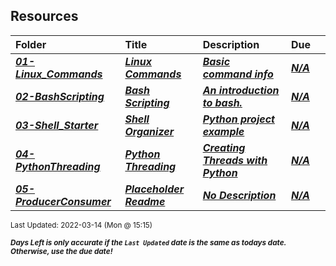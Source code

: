 ## Resources

| Folder | Title | Description | Due |  |
|:------|:------|:------|:------|:-----:|
| ***<a href="https://github.com/rugbyprof/5143-Operating-Systems/tree/master/Resources/01-Linux_Commands">01-Linux_Commands</a>*** | ***<a href="https://github.com/rugbyprof/5143-Operating-Systems/tree/master/Resources/01-Linux_Commands"> Linux Commands </a>*** | ***<a href="https://github.com/rugbyprof/5143-Operating-Systems/tree/master/Resources/01-Linux_Commands"> Basic command info</a>*** | ***<a href="https://github.com/rugbyprof/5143-Operating-Systems/tree/master/Resources/01-Linux_Commands">N/A</a>*** |  |
| ***<a href="https://github.com/rugbyprof/5143-Operating-Systems/tree/master/Resources/02-BashScripting">02-BashScripting</a>*** | ***<a href="https://github.com/rugbyprof/5143-Operating-Systems/tree/master/Resources/02-BashScripting"> Bash Scripting </a>*** | ***<a href="https://github.com/rugbyprof/5143-Operating-Systems/tree/master/Resources/02-BashScripting"> An introduction to bash.</a>*** | ***<a href="https://github.com/rugbyprof/5143-Operating-Systems/tree/master/Resources/02-BashScripting">N/A</a>*** |  |
| ***<a href="https://github.com/rugbyprof/5143-Operating-Systems/tree/master/Resources/03-Shell_Starter">03-Shell_Starter</a>*** | ***<a href="https://github.com/rugbyprof/5143-Operating-Systems/tree/master/Resources/03-Shell_Starter"> Shell Organizer </a>*** | ***<a href="https://github.com/rugbyprof/5143-Operating-Systems/tree/master/Resources/03-Shell_Starter"> Python project example</a>*** | ***<a href="https://github.com/rugbyprof/5143-Operating-Systems/tree/master/Resources/03-Shell_Starter">N/A</a>*** |  |
| ***<a href="https://github.com/rugbyprof/5143-Operating-Systems/tree/master/Resources/04-PythonThreading">04-PythonThreading</a>*** | ***<a href="https://github.com/rugbyprof/5143-Operating-Systems/tree/master/Resources/04-PythonThreading"> Python Threading </a>*** | ***<a href="https://github.com/rugbyprof/5143-Operating-Systems/tree/master/Resources/04-PythonThreading"> Creating Threads with Python</a>*** | ***<a href="https://github.com/rugbyprof/5143-Operating-Systems/tree/master/Resources/04-PythonThreading">N/A</a>*** |  |
| ***<a href="https://github.com/rugbyprof/5143-Operating-Systems/tree/master/Resources/05-ProducerConsumer">05-ProducerConsumer</a>*** | ***<a href="https://github.com/rugbyprof/5143-Operating-Systems/tree/master/Resources/05-ProducerConsumer"> Placeholder Readme </a>*** | ***<a href="https://github.com/rugbyprof/5143-Operating-Systems/tree/master/Resources/05-ProducerConsumer"> No Description</a>*** | ***<a href="https://github.com/rugbyprof/5143-Operating-Systems/tree/master/Resources/05-ProducerConsumer">N/A</a>*** |  |

<sup>Last Updated: 2022-03-14 (Mon @ 15:15)</sup> 

<sup>***Days Left is only accurate if the `Last Updated` date is the same as todays date. Otherwise, use the due date!***</sup> 